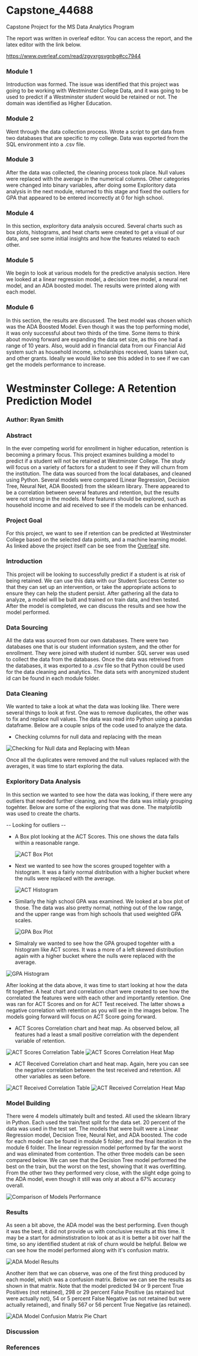 # Capstone_44688
Capstone Project for the MS Data Analytics Program

The report was written in overleaf editor. You can access the report, and the latex editor with the link below.

https://www.overleaf.com/read/zgyxrgsvgnbg#cc7944

### Module 1

Introduction was formed. The issue was identified that this project was going to be working with Westminster College Data, and it was going to be used to predict if a Westminster student would be retained or not. The domain was identified as Higher Education. 

### Module 2

Went through the data collection process. Wrote a script to get data from two databases that are specific to my college. Data was exported from the SQL environment into a .csv file. 

### Module 3

After the data was collected, the cleaning process took place. Null values were replaced with the average in the numerical columns. Other categories were changed into binary variables, after doing some Exploritory data analysis in the next module, returned to this stage and fixed the outliers for GPA that appeared to be entered incorrectly at 0 for high school.

### Module 4

In this section, exploritory data analysis occured. Several charts such as box plots, histograms, and heat charts were created to get a visual of our data, and see some initial insights and how the features related to each other.

### Module 5

We begin to look at various models for the predictive analysis section. Here we looked at a linear regression model, a decision tree model, a neural net model, and an ADA boosted model. The results were printed along with each model.

### Module 6

In this section, the results are discussed. The best model was chosen which was the ADA Boosted Model. Even though it was the top performing model, it was only successful about two thirds of the time. Some items to think about moving forward are expanding the data set size, as this one had a range of 10 years. Also, would add in financial data from our Financial Aid system such as household income, scholarships received, loans taken out, and other grants. Ideally we would like to see this added in to see if we can get the models performance to increase.

# Westminster College: A Retention Prediction Model

### Author: Ryan Smith

### Abstract

In the ever competing world for enrollment in higher education, retention is becoming a primary focus. This project examines building a model to predict if a student will not be retained at Westminster College. The study will focus on a variety of factors for a student to see if they will churn from the institution. The data was sourced from the local databases, and cleaned using Python. Several models were compared (Linear Regression, Decision Tree, Neural Net, ADA Boosted) from the sklearn library. There appeared to be a correlation between several features and retention, but the results were not strong in the models. More features should be explored, such as household income and aid received to see if the models can be enhanced.

### Project Goal

For this project, we want to see if retention can be predicted at Westminster College based on the selected data points, and a machine learning model. As linked above the project itself can be see from the [Overleaf](https://www.overleaf.com/read/zgyxrgsvgnbg#cc7944) site.

### Introduction

This project will be looking to successfully predict if a student is at risk of being retained. We can use this data with our Student Success Center so that they can set up an intervention, or take the appropriate actions to ensure they can help the student persist. After gathering all the data to analyze, a model will be built and trained on train data, and then tested. After the model is completed, we can discuss the results and see how the model performed. 

### Data Sourcing

All the data was sourced from our own databases. There were two databases one that is our student information system, and the other for enrollment. They were joined with student id number. SQL server was used to collect the data from the databases. Once the data was retreived from the databases, it was exported to a .csv file so that Python could be used for the data cleaning and analytics. The data sets with anonymized student id can be found in each module folder. 

### Data Cleaning

We wanted to take a look at what the data was looking like. There were several things to look at first. One was to remove duplicates, the other was to fix and replace null values. The data was read into Python using a pandas dataframe. Below are a couple snips of the code used to analyze the data. 

* Checking columns for null data and replacing with the mean
  
![Checking for Null data and Replacing with Mean](./Images/NullData.png)

Once all the duplicates were removed and the null values replaced with the averages, it was time to start exploring the data.

### Exploritory Data Analysis

In this section we wanted to see how the data was looking, if there were any outliers that needed further cleaning, and how the data was initialy grouping togehter. Below are some of the exploring that was done. The matplotlib was used to create the charts. 

-- Looking for outliers --
* A Box plot looking at the ACT Scores. This one shows the data falls within a reasonable range.

  ![ACT Box Plot](./Images/ACTBoxplot.JPG)

* Next we wanted to see how the scores grouped togehter with a histogram. It was a fairly normal distribution with a higher bucket where the nulls were replaced with the average.

  ![ACT Histogram](./Images/ACTHistogram.JPG)

* Similarly the high school GPA was examined. We looked at a box plot of those. The data was also pretty normal, nothing out of the low range, and the upper range was from high schools that used weighted GPA scales.

  ![GPA Box Plot](./Images/GPABoxplot.JPG)

* Simalraly we wanted to see how the GPA grouped togehter with a histogram like ACT scores. It was a more of a left skewed distribution again with a higher bucket where the nulls were replaced with the average.

![GPA Histogram](./Images/GPAHistogram.JPG)

After looking at the data above, it was time to start looking at how the data fit together. A heat chart and correlation chart were created to see how the correlated the features were with each other and importantly retention. One was ran for ACT Scores and on for ACT Test received. The latter shows a negative correlation with retention as you will see in the images below. The models going forward will focus on ACT Score going forward.

* ACT Scores Correlation chart and heat map. As observed below, all features had a least a small positive correlation with the dependent variable of retention.

![ACT Scores Correlation Table](./Images/ACTScoreCorr.JPG)
![ACT Scores Correlation Heat Map](./Images/ACTScoresCorrChart.JPG)

* ACT Received Correlation chart and heat map. Again, here you can see the negative correlation between the test received and retention. All other variables as seen before.

![ACT Received Correlation Table](./Images/ACTReceivedCorr.JPG)
![ACT Received Correlation Heat Map](./Images/ACTReceivedCorrChart.JPG)

### Model Building

There were 4 models ultimately built and tested. All used the sklearn library in Python. Each used the train/test split for the data set. 20 percent of the data was used in the test set. The models that were built were a Linear Regression model, Decision Tree, Neural Net, and ADA boosted. The code for each model can be found in module 5 folder, and the final iteration in the module 6 folder. The linear regression model performed by far the worst and was eliminated from contention. The other three models can be seen compared below. We can see that the Decision Tree model performed the best on the train, but the worst on the test, showing that it was overfitting. From the other two they performed very close, with the slight edge going to the ADA model, even though it still was only at about a 67% accuracy overall. 

![Comparison of Models Performance](./Images/ModelComparisons.JPG)

### Results

As seen a bit above, the ADA model was the best performing. Even though it was the best, it did not provide us with conclusive results at this time. It may be a start for adminstistration to look at as it is better a bit over half the time, so any identified student at risk of churn would be helpful. Below we can see how the model performed along with it's confusion matrix.

![ADA Model Results](./Images/ADAResults.JPG)

Another item that we can observe, was one of the first thing produced by each model, which was a confusion matrix. Below we can see the results as shown in that matrix. Note that the model predicted 94 or 9 percent True Positives (not retained), 298 or 29 percent False Positive (as retained but were actually not), 54 or 5 percent False Negative (as not retained but were actually retained), and finally 567 or 56 percent True Negative (as retained).

![ADA Model Confusion Matrix Pie Chart](./Images/ConfusionMatrixADA.JPG)

### Discussion

### References

